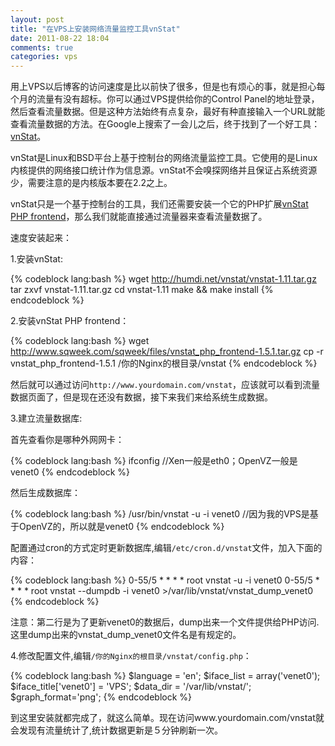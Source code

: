 ```yaml
---
layout: post
title: "在VPS上安装网络流量监控工具vnStat"
date: 2011-08-22 18:04
comments: true
categories: vps
---
```

用上VPS以后博客的访问速度是比以前快了很多，但是也有烦心的事，就是担心每个月的流量有没有超标。你可以通过VPS提供给你的Control Panel的地址登录，然后查看流量数据。但是这种方法始终有点复杂，最好有种直接输入一个URL就能查看流量数据的方法。在Google上搜索了一会儿之后，终于找到了一个好工具：[vnStat](http://humdi.net/vnstat/ "vnStat")。 

<!--more-->

vnStat是Linux和BSD平台上基于控制台的网络流量监控工具。它使用的是Linux内核提供的网络接口统计作为信息源。vnStat不会嗅探网络并且保证占系统资源少，需要注意的是内核版本要在2.2之上。

vnStat只是一个基于控制台的工具，我们还需要安装一个它的PHP扩展[vnStat PHP frontend](href="http://www.sqweek.com/sqweek/index.php?p=1 "vnStat PHP frontend")，那么我们就能直接通过流量器来查看流量数据了。

速度安装起来：

1.安装vnStat:

{% codeblock lang:bash %}
wget http://humdi.net/vnstat/vnstat-1.11.tar.gz
tar zxvf vnstat-1.11.tar.gz
cd vnstat-1.11
make && make install
{% endcodeblock %}

2.安装vnStat PHP frontend：

{% codeblock lang:bash %}
wget http://www.sqweek.com/sqweek/files/vnstat_php_frontend-1.5.1.tar.gz
cp -r vnstat_php_frontend-1.5.1 /你的Nginx的根目录/vnstat
{% endcodeblock %}

然后就可以通过访问`http://www.yourdomain.com/vnstat`，应该就可以看到流量数据页面了，但是现在还没有数据，接下来我们来给系统生成数据。

3.建立流量数据库:

首先查看你是哪种外网网卡：

{% codeblock lang:bash %}
ifconfig    //Xen一般是eth0；OpenVZ一般是venet0
{% endcodeblock %}

然后生成数据库：

{% codeblock lang:bash %}
/usr/bin/vnstat -u -i venet0  //因为我的VPS是基于OpenVZ的，所以就是venet0
{% endcodeblock %}

配置通过cron的方式定时更新数据库,编辑`/etc/cron.d/vnstat`文件，加入下面的内容：

{% codeblock lang:bash %}
0-55/5 * * * *   root   vnstat -u -i venet0
0-55/5 * * * *   root   vnstat --dumpdb -i venet0 >/var/lib/vnstat/vnstat_dump_venet0
{% endcodeblock %}

注意：第二行是为了更新venet0的数据后，dump出来一个文件提供给PHP访问.这里dump出来的vnstat_dump_venet0文件名是有规定的。

4.修改配置文件,编辑`/你的Nginx的根目录/vnstat/config.php`：

{% codeblock lang:bash %}
$language = 'en';
$iface_list = array('venet0');
$iface_title['venet0'] = 'VPS';
$data_dir = '/var/lib/vnstat/';
$graph_format='png';
{% endcodeblock %}

到这里安装就都完成了，就这么简单。现在访问www.yourdomain.com/vnstat就会发现有流量统计了,统计数据更新是５分钟刷新一次。

